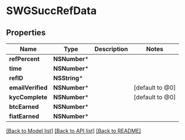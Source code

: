 # SWGSuccRefData

## Properties
Name | Type | Description | Notes
------------ | ------------- | ------------- | -------------
**refPercent** | **NSNumber*** |  | 
**time** | **NSNumber*** |  | 
**refID** | **NSString*** |  | 
**emailVerified** | **NSNumber*** |  | [default to @0]
**kycComplete** | **NSNumber*** |  | [default to @0]
**btcEarned** | **NSNumber*** |  | 
**fiatEarned** | **NSNumber*** |  | 

[[Back to Model list]](../README.md#documentation-for-models) [[Back to API list]](../README.md#documentation-for-api-endpoints) [[Back to README]](../README.md)


